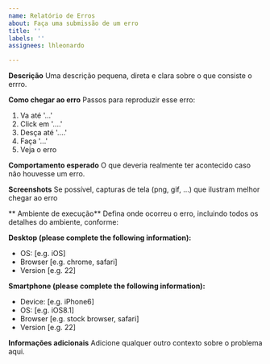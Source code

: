 ```yaml
---
name: Relatório de Erros
about: Faça uma submissão de um erro
title: ''
labels: ''
assignees: lhleonardo

---
```


**Descrição**
Uma descrição pequena, direta e clara sobre o que consiste o errro.

**Como chegar ao erro**
Passos para reproduzir esse erro:
1. Va até '...'
2. Click em '....'
3. Desça até '....'
4. Faça '...'
5. Veja o erro

**Comportamento esperado**
O que deveria realmente ter acontecido caso não houvesse um erro.

**Screenshots**
Se possível, capturas de tela (png, gif, ...) que ilustram melhor chegar ao erro

** Ambiente de execução**
Defina onde ocorreu o erro, incluindo todos os detalhes do ambiente, conforme:

**Desktop (please complete the following information):**
 - OS: [e.g. iOS]
 - Browser [e.g. chrome, safari]
 - Version [e.g. 22]

**Smartphone (please complete the following information):**
 - Device: [e.g. iPhone6]
 - OS: [e.g. iOS8.1]
 - Browser [e.g. stock browser, safari]
 - Version [e.g. 22]

**Informações adicionais**
Adicione qualquer outro contexto sobre o problema aqui.
